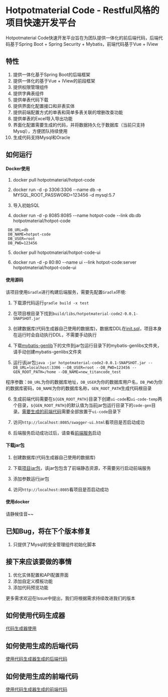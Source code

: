 ﻿# Hotpotmaterial Code - Restful风格的项目快速开发平台

Hotpotmaterial Code快速开发平台旨在为团队提供一体化的前后端代码，后端代码基于Spring Boot + Spring Security + Mybatis，前端代码基于Vue + IView

## 特性

1. 提供一体化基于Spring Boot的后端框架
2. 提供一体化的基于Vue + IView的前段框架
3. 提供权限管理组件
4. 提供字典表组件
5. 提供单表代码下载
6. 提供界面化配置接口和非表实体 
7. 提供前端配置方式的单表和简单多表关联的增删改查功能
8. 提供单表的Excel导入导出功能
9. 界面化配置需要生成的代码，并将数据持久化于数据库（当前只支持Mysql），方便团队持续使用
10. 生成代码支持Mysql和Oracle

## 如何运行

#### Docker使用
1. docker pull hotpotmaterial/hotpot-code
 
2. docker run -d -p 3306:3306 --name db -e MYSQL_ROOT_PASSWORD=123456 -d mysql:5.7
 
3. 导入初始SQL

4. docker run -d -p 8085:8085 --name hotpot-code --link db:db hotpotmaterial/hotpot-code
```
 DB_URL=db
 DB_NAME=hotpot-code
 DB_USER=root 
 DB_PWD=123456
```
5. docker pull hotpotmaterial/hotpot-code-ui

6. docker run -d -p 80:80 --name ui --link hotpot-code:server hotpotmaterial/hotpot-code-ui
 

#### 使用源码

该项目使用`Gradle`进行构建后端服务，需要先配置`Gradle`环境:

1. 下载源代码运行`gradle build -x test`

2. 在项目根目录下找到`build/libs/hotpotmaterial-code2-0.0.1-SNAPSHOT.jar`

3. 创建数据库(代码生成器自己使用的数据库)，数据库DDL在[init.sql](./init.sql)，项目本身在运行时会自动执行DDL，不需要手动执行

4. 下载[mybatis-genlib](https://github.com/hotpot-team/mybatis-genlib)下的文件到jar包运行目录下的mybatis-genlibs文件夹，请手动创建mybatis-genlibs文件夹

5. 运行该jar包`java -jar hotpotmaterial-code2-0.0.1-SNAPSHOT.jar --DB_URL=localhost:3306 --DB_USER=root --DB_PWD=123456 --GEN_ROOT_PATH=/home --DB_NAME=new_titancode_test`

程序参数：`DB_URL`为你的数据库地址，`DB_USER`为你的数据库用户名，`DB_PWD`为你的数据库密码，`DB_NAME`为你的数据库名称，`GEN_ROOT_PATH`生成代码根目录

6. 生成前端代码需要在`${GEN_ROOT_PATH}`目录下创建`ui-code`和`ui-code-temp`两个目录，`${GEN_ROOT_PATH}`的默认值为当前jar包运行目录下的`code-gen`目录。[需要生成的前端代码](https://github.com/hotpot-team/code-vue-ui)需要全部放置于`ui-code`目录下

7. 访问`http://localhost:8085/swagger-ui.html`看项目是否启动成功

8. 后端服务启动成功过后，请查看[前端服务](https://github.com/hotpot-team/code-frontend)启动

#### 下载jar包

1. 创建数据库(代码生成器自己使用的数据库)

2. 下载[项目jar包](https://github.com/hotpot-team/code-backend/releases)，该jar包包含了前端静态资源，不需要另行启动前端服务

3. 添加参数运行jar包

4. 访问`http://localhost:8085`看项目是否启动成功

#### 使用docker

请静候佳音~~

## 已知Bug，将在下个版本修复

1. 只提供了Mysql的安全管理组件初始化脚本

## 接下来应该要做的事情

1. 优化实体配置和API配置界面
2. 添加自定义模板功能
3. 添加代码预览功能

更多需求欢迎在Issue中提出，我们将根据需求持续改进我们的版本

## 如何使用代码生成器

[代码生成器使用](./doc/how_to_use.md)

## 如何使用生成的后端代码

[使用代码生成器生成的后端代码](./doc/how_to_use_backend_code.md)

## 如何使用生成的前端代码

[使用代码生成器生成的前端代码](./doc/how_to_use_frontend_code.md)

